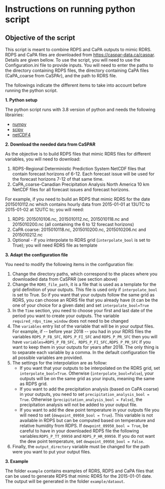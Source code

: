 # Instructions on running python script

## Objective of the script

This script is meant to combine RDPS and CaPA outputs to mimic RDRS.
RDPS and CaPA files are downloaded from https://caspar-data.ca/caspar. Details are given bellow.
To use the script, you will need to use the Configuration.ini file to provide inputs.
You will need to enter the paths to the directory containing RDPS files, the directory containing CaPA files (CaPA_coarse from CaSPAr), and the path to RDRS file. 

The followings indicate the different items to take into account before running the python script.

**1. Python setup**

The python script runs with 3.8 version of python and needs the following librairies:
- [numpy](https://numpy.org/)
- [scipy](https://scipy.org/)
- [netCDF4](https://pypi.org/project/netCDF4/)

**2. Download the needed data from CaSPAR**

As the objective is to build RDPS files that mimic RDRS files for different variables, you will need to download:
1. RDPS-Regional Deterministic Prediction System NetCDF files that contain forecast horizons of 6-12. Each forecast issue will be used for the forecast horizons 7-12 of that same time.
2. CaPA_coarse-Canadian Precipitation Analysis North America 10 km NetCDF files for all forecast issues and forecast horizons.

For example, if you need to build an RDPS that mimic RDRS for the date 2015010112.nc which contains hourly data from 2015-01-01 at 13UTC to 2015-01-02 at 12UTC to; you will need:
1. RDPS: 2015010106.nc, 2015010112.nc, 2015010118.nc and 2015010200.nc (all containing the 6 to 12 forecast horizons)
2. CaPA coarse: 2015010118.nc, 2015010200.nc, 2015010206.nc and 2015010212.nc
3. Optional - if you interpolate to RDRS grid (`interpolate_bool` is set to True); you will need RDRS file as template

**3. Adapt the configuration file**

You need to modify the following items in the configuration file:
1. Change the directory paths, which correspond to the places where you downloaded data from CaSPAR (see section above)
2. Change the `RDRS_file_path`, it is a file that is used as a template for the grid definition of your outputs. This file is used only if `interpolate_bool` is set to True. So if you want that your outputs follow the same grid as RDRS, you can choose an RDRS file that you already have (it can be the one of your choice for a given date) and set  `interpolate_bool=True`
3. In the `Time` section, you need to choose your first and last date of the period you want to create your outputs. The variable `required_rdps_time_window` does not need to be changed
4. The `variables` entry list of the variable that will be in your output files. For example, if  -- before year 2018 -- you had in your RDRS files the variables `RDPS_P_FB_SFC`, `RDPS_P_FI_SFC` and `RDPS_P_PR_SFC` then you will have `variables=RDPS_P_FB_SFC, RDPS_P_FI_SFC,RDPS_P_PR_SFC` if you want to keep them in your outputs for years after 2018. The only thing is to separate each variable by a comma. In the default configuration file all possible variables are provided. 
5. The settings for the interpolation are as follow:
    - If you want that your outputs to be interpolated on the RDRS grid, set `interpolate_bool=True`. Otherwise (`interpolate_bool=False`), your outputs will be on the same grid as your inputs, meaning the same as RDPS grid.
    - If you want to add the precipitation analysis (based on CaPA coarse) in your outputs, you need to set `precipitation_analysis_bool = True`. Otherwise (`precipitation_analysis_bool = False`), the precipitation analysis will not be added to your output file.
    - If you want to add the dew point temperature in your outputs file you will need to set (`dewpoint_09950_bool = True`). This variable is not available in RDPS but can be computed based on temperature and relative humidity from RDPS. If  `dewpoint_09950_bool = True`, be careful to have in your downloaded RDPS file the following variables:`RDPS_P_TT_09950` and `RDPS_P_HR_09950`. If you do not want the dew point temperature, set `dewpoint_09950_bool = False`.
6. Finally, the `output_directory` variable must be changed for the path were you want to put your output files.


**3. Example**

The folder `example` contains examples of RDRS, RDPS and CaPA files that can be used to generate RDPS that mimic RDRS for the 2015-01-01 date. The output will be generated in the folder `example/dataout`. 



